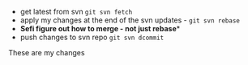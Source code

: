 ﻿
* get latest from svn `git svn fetch`
* apply my changes at the end of the svn updates - `git svn rebase`
* **Sefi figure out how to merge - not just rebase***
* push changes to svn repo `git svn dcommit`

These are my changes
